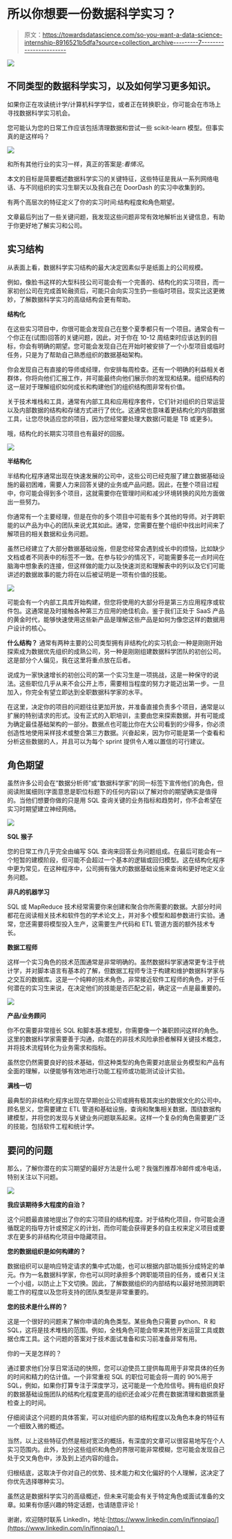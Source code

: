 # 所以你想要一份数据科学实习？

> 原文：<https://towardsdatascience.com/so-you-want-a-data-science-internship-8916521b5dfa?source=collection_archive---------7----------------------->

![](img/810058a93097118f26c91f8ceef0146f.png)

## 不同类型的数据科学实习，以及如何学习更多知识。

如果你正在攻读统计学/计算机科学学位，或者正在转换职业，你可能会在市场上寻找数据科学实习机会。

您可能认为您的日常工作应该包括清理数据和尝试一些 scikit-learn 模型。但事实真的是这样吗？

![](img/3cc226b60ea6e94b220c89570055254c.png)

和所有其他行业的实习一样，真正的答案是:*看情况*。

本文的目标是简要概述数据科学实习的关键特征，这些特征是我从一系列网络电话、与不同组织的实习生聊天以及我自己在 DoorDash 的实习中收集到的。

有两个高层次的特征定义了你的实习时间:结构程度和角色期望。

文章最后列出了一些关键问题，我发现这些问题非常有效地解析出关键信息，有助于你更好地了解实习和公司。

## 实习结构

从表面上看，数据科学实习结构的最大决定因素似乎是纸面上的公司规模。

例如，像脸书这样的大型科技公司可能会有一个完善的、结构化的实习项目，而一家初创公司在完成首轮融资后，可能只会向实习生扔一些临时项目。现实比这更微妙，了解数据科学实习的高级结构会更有帮助。

**结构化**

在这些实习项目中，你很可能会发现自己在整个夏季都只有一个项目。通常会有一个你正在(试图)回答的关键问题，因此，对于你在 10-12 周结束时应该达到的目标，你会有明确的期望。您可能会发现自己在开始时被安排了一个小型项目或临时任务，只是为了帮助自己熟悉组织的数据基础架构。

你会发现自己有直接的导师或经理，你安排每周检查。还有一个明确的利益相关者群体，你将向他们汇报工作，并可能最终向他们展示你的发现和结果。组织结构的这一层对于理解组织如何成长和构建他们的组织结构图非常有价值。

关于技术堆栈和工具，通常有内部工具和应用程序套件，它们针对组织的日常运营以及内部数据的结构和存储方式进行了优化。这通常也意味着更结构化的内部数据工具，让您尽快适应您的项目，因为您经常要处理大数据(可能是 TB 或更多)。

哦，结构化的长期实习项目也有最好的回报。

![](img/3e7166156c9e00fd3f91461dd2a41f59.png)

**半结构化**

半结构化程序通常出现在快速发展的公司中，这些公司已经克服了建立数据基础设施的最初困难，需要人力来回答关键的业务或产品问题。因此，在整个项目过程中，你可能会得到多个项目，这就需要你在管理时间和减少环境转换的风险方面做出一些努力。

你通常有一个主要经理，但是在你的多个项目中可能有多个其他的导师。对于跨职能的以产品为中心的团队来说尤其如此。通常，您需要在整个组织中找出时间来了解项目的相关数据和业务问题。

虽然已经建立了大部分数据基础设施，但是您经常会遇到成长中的烦恼，比如缺少文档或者不同表中的标签不一致。在参与较少的情况下，可能需要多花一点时间在脑海中想象表的连接，但这样做的能力以及快速浏览和理解表中的列以及它们可能讲述的数据故事的能力将在以后被证明是一项有价值的技能。

![](img/11a520d2e2b6b4d68688652f123b7101.png)

可能会有一个内部工具库开始构建，但您将使用的大部分将是第三方应用程序或软件包。这通常是及时接触各种第三方应用的绝佳机会。鉴于我们正处于 SaaS 产品的黄金时代，能够快速使用这些新产品是理解这些产品是如何为像您这样的数据用户设计的核心。

**什么结构？** 通常有两种主要的公司类型拥有非结构化的实习机会:一种是刚刚开始探索成为数据优先组织的成熟公司，另一种是刚刚组建数据科学团队的初创公司。这是部分个人偏见，我在这里将重点放在后者。

说成为一家快速增长的初创公司的第一个实习生是一项挑战，这是一种保守的说法。这些职位几乎从来不会公开上市，需要相当程度的努力才能迈出第一步。一旦加入，你完全有望立即达到全职数据科学家的水平。

在这里，决定你的项目的问题往往更加开放，并准备直接负责多个项目，通常是以扩展的特别请求的形式。没有正式的入职培训，主要由您来探索数据，并有可能成为确定最佳基础架构的一部分。数据点也可能比你在大公司看到的少得多，你必须创造性地使用采样技术或整合第三方数据。兴奋起来，因为你可能是第一个查看和分析这些数据的人，并且可以为每个 sprint 提供令人难以置信的可行建议。

## 角色期望

虽然许多公司会在“数据分析师”或“数据科学家”的同一标签下宣传他们的角色，但阅读附属细则(字面意思是职位标题下的任何内容)以了解对你的期望确实是值得的。当他们想要你做的只是用 SQL 查询关键的业务指标和趋势时，你不会希望在实习时期望建立神经网络。

![](img/0287b0a8e370a8148596184a5186bdcc.png)

**SQL 猴子**

您的日常工作几乎完全由编写 SQL 查询来回答业务问题组成。在最后可能会有一个短暂的建模阶段，但可能不会超过一个基本的逻辑或回归模型。这在结构化程序中更为常见，在这种程序中，公司拥有强大的数据基础设施来查询和更好地定义业务问题。

**非凡的机器学习**

SQL 或 MapReduce 技术经常需要你来创建和聚合你所需要的数据。大部分时间都花在阅读相关技术和软件包的学术论文上，并对多个模型和超参数进行实验。通常，您还需要将模型投入生产，这需要生产代码和 ETL 管道方面的额外技术专长。

**数据工程师**

这样一个实习角色的技术范围通常是非常明确的。虽然数据科学家通常更专注于统计学，并对脚本语言有基本的了解，但数据工程师专注于构建和维护数据科学家与之交互的数据库。这是一个纯粹的技术角色，非常接近软件工程师的角色，对于任何潜在的实习生来说，在决定他们的技能是否匹配之前，确定这一点是最重要的。

![](img/64f5719f7a7e291547c8ed450f944e10.png)

**产品/业务顾问**

你不仅需要非常擅长 SQL 和脚本基本模型，你需要像一个兼职顾问这样的角色。这里的数据科学家需要善于沟通，向潜在的非技术风险承担者解释关键技术概念，并将技术流程转化为业务需求和指标。

虽然您仍然需要良好的技术基础，但这种类型的角色需要对底层业务模型和产品有全面的理解，以便能够有效地进行功能工程师或功能测试设计实验。

**满栈一切**

最典型的非结构化程序出现在早期创业公司或拥有极其突出的数据文化的公司中。顾名思义，您需要建立 ETL 管道和基础设施，查询和聚集相关数据，围绕数据构建模型，并将您的发现与关键业务问题联系起来。这样一个复杂的角色需要更广泛的技能，包括软件工程和统计学。

## 要问的问题

那么，了解你潜在的实习期望的最好方法是什么呢？我强烈推荐冷邮件或冷电话，特别关注以下问题。

![](img/2433bdf0b3801c2fb91fad00edc1f6e8.png)

**我应该期待多大程度的自治？**

这个问题最直接地提出了你的实习项目的结构程度。对于结构化项目，你可能会遵循既定的指导方针或预定义的计划，而你可能会获得更多的自主权来定义项目或要求在更多的非结构化项目中隐藏项目。

**您的数据组织是如何构建的？**

数据组织可以是响应特定请求的集中式功能，也可以根据内部功能拆分成特定的单元。作为一名数据科学家，你也可以同时承担多个跨职能项目的任务，或者只关注一个小组，以防止上下文切换。因此，了解数据组织的内部结构以最好地预测跨职能工作的程度以及您将支持的团队类型是非常重要的。

**您的技术是什么样的？**

这是一个很好的问题来了解你申请的角色类型。某些角色只需要 python、R 和 SQL，这将是技术堆栈的范围。例如，全栈角色可能会带来其他开发运营工具或数据仓库工具。这个问题的答案对于技术面试准备和实习前准备非常有用。

你的一天是怎样的？

通过要求他们分享日常活动的快照，您可以迫使员工提供每周用于非常具体的任务的时间和精力的估计值。一个非常重视 SQL 的职位可能会将一周的 90%用于 SQL，例如，如果你打算专注于深度学习，这可能是一个危险信号。拥有组织良好的数据基础设施团队的结构化程度更高的组织还会减少花费在数据清理和数据质量检查上的时间。

仔细阅读这个问题的具体答案，可以对组织内部的结构程度以及角色本身的特征有一个细致入微的概述。

当然，以上这些特征仍然是相对宽泛的概括，有深度的文章可以很容易地写在个人实习范围内。此外，划分这些组织和角色的界限可能非常模糊，您可能会发现自己处于交叉角色中，涉及到上述内容的组合。

归根结底，这取决于你对自己的优势、技术能力和文化偏好的个人理解，这决定了你优先选择哪种实习。

虽然这是数据科学实习的高级概述，但未来可能会有关于特定角色或面试准备的文章。如果有你感兴趣的特定话题，也请随意评论！

谢谢，欢迎随时联系 LinkedIn，地址:[https://www.linkedin.com/in/finnqiao/](https://www.linkedin.com/in/finnqiao/)！